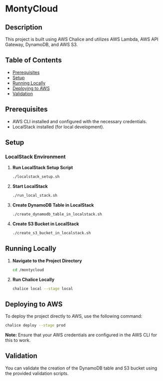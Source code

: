 # MontyCloud

## Description

This project is built using AWS Chalice and utilizes AWS Lambda, AWS API Gateway, DynamoDB, and AWS S3.

## Table of Contents

- [Prerequisites](#prerequisites)
- [Setup](#setup)
- [Running Locally](#running-locally)
- [Deploying to AWS](#deploying-to-aws)
- [Validation](#validation)

## Prerequisites

- AWS CLI installed and configured with the necessary credentials.
- LocalStack installed (for local development).

## Setup

### LocalStack Environment

1. **Run LocalStack Setup Script**

   ```bash
   ./localstack_setup.sh
   ```

2. **Start LocalStack**

   ```bash
   ./run_local_stack.sh
   ```

3. **Create DynamoDB Table in LocalStack**

   ```bash
   ./create_dynamodb_table_in_localstack.sh
   ```

4. **Create S3 Bucket in LocalStack**

   ```bash
   ./create_s3_bucket_in_localstack.sh
   ```

## Running Locally

1. **Navigate to the Project Directory**

   ```bash
   cd /montycloud
   ```

2. **Run Chalice Locally**

   ```bash
   chalice local --stage local
   ```

## Deploying to AWS

To deploy the project directly to AWS, use the following command:

```bash
chalice deploy --stage prod
```

**Note:** Ensure that your AWS credentials are configured in the AWS CLI for this to work.

## Validation

You can validate the creation of the DynamoDB table and S3 bucket using the provided validation scripts.

